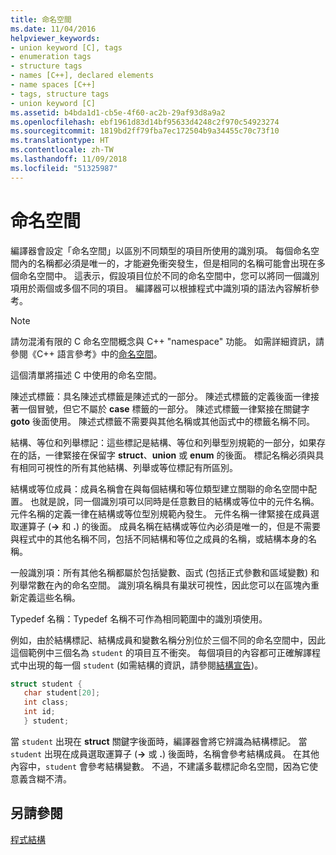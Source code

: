 ```yaml
---
title: 命名空間
ms.date: 11/04/2016
helpviewer_keywords:
- union keyword [C], tags
- enumeration tags
- structure tags
- names [C++], declared elements
- name spaces [C++]
- tags, structure tags
- union keyword [C]
ms.assetid: b4bda1d1-cb5e-4f60-ac2b-29af93d8a9a2
ms.openlocfilehash: ebf1961d83d14bf95633d4248c2f970c54923274
ms.sourcegitcommit: 1819bd2ff79fba7ec172504b9a34455c70c73f10
ms.translationtype: HT
ms.contentlocale: zh-TW
ms.lasthandoff: 11/09/2018
ms.locfileid: "51325987"
---
```

# <a name="name-spaces"></a>命名空間

編譯器會設定「命名空間」以區別不同類型的項目所使用的識別項。 每個命名空間內的名稱都必須是唯一的，才能避免衝突發生，但是相同的名稱可能會出現在多個命名空間中。 這表示，假設項目位於不同的命名空間中，您可以將同一個識別項用於兩個或多個不同的項目。 編譯器可以根據程式中識別項的語法內容解析參考。

> [!NOTE]
> 請勿混淆有限的 C 命名空間概念與 C++ "namespace" 功能。 如需詳細資訊，請參閱《C++ 語言參考》中的[命名空間](../cpp/namespaces-cpp.md)。

這個清單將描述 C 中使用的命名空間。

陳述式標籤：具名陳述式標籤是陳述式的一部分。 陳述式標籤的定義後面一律接著一個冒號，但它不屬於 **case** 標籤的一部分。 陳述式標籤一律緊接在關鍵字 **goto** 後面使用。 陳述式標籤不需要與其他名稱或其他函式中的標籤名稱不同。

結構、等位和列舉標記：這些標記是結構、等位和列舉型別規範的一部分，如果存在的話，一律緊接在保留字 **struct**、**union** 或 **enum** 的後面。 標記名稱必須與具有相同可視性的所有其他結構、列舉或等位標記有所區別。

結構或等位成員：成員名稱會在與每個結構和等位類型建立關聯的命名空間中配置。 也就是說，同一個識別項可以同時是任意數目的結構或等位中的元件名稱。 元件名稱的定義一律在結構或等位型別規範內發生。 元件名稱一律緊接在成員選取運算子 (**->** 和 **.**) 的後面。 成員名稱在結構或等位內必須是唯一的，但是不需要與程式中的其他名稱不同，包括不同結構和等位之成員的名稱，或結構本身的名稱。

一般識別項：所有其他名稱都屬於包括變數、函式 (包括正式參數和區域變數) 和列舉常數在內的命名空間。 識別項名稱具有巢狀可視性，因此您可以在區塊內重新定義這些名稱。

Typedef 名稱：Typedef 名稱不可作為相同範圍中的識別項使用。

例如，由於結構標記、結構成員和變數名稱分別位於三個不同的命名空間中，因此這個範例中三個名為 `student` 的項目互不衝突。 每個項目的內容都可正確解譯程式中出現的每一個 `student`  (如需結構的資訊，請參閱[結構宣告](../c-language/structure-declarations.md))。

```C
struct student {
   char student[20];
   int class;
   int id;
   } student;
```

當 `student` 出現在 **struct** 關鍵字後面時，編譯器會將它辨識為結構標記。 當 `student` 出現在成員選取運算子 (**->** 或 **.**) 後面時，名稱會參考結構成員。 在其他內容中，`student` 會參考結構變數。 不過，不建議多載標記命名空間，因為它使意義含糊不清。

## <a name="see-also"></a>另請參閱

[程式結構](../c-language/program-structure.md)